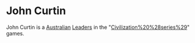 # John Curtin

John Curtin is a [Australian](Australian) [Leaders](leader) in the "[Civilization%20%28series%29](Civilization)" games.